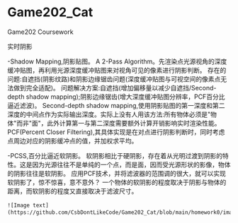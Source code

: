 # Game202_Cat
Game202 Coursework

实时阴影
    
-Shadow Mapping,阴影贴图。
    A 2-Pass Algorithm。先渲染点光源视角的深度缓冲贴图，再利用光源深度缓冲贴图来对视角可见的像素进行阴影判断。
    存在的问题:自遮挡(阴影纹路)和阴影边缘锯齿问题(深度缓冲贴图与可视空间的像素点无法做到完全适配)。
    问题解决方案:自遮挡(增加偏移量以减少自遮挡/Second-depth shadow mapping);阴影边缘锯齿(增大深度缓冲贴图分辨率，PCF百分比逼近滤波)。
    Second-depth shadow mapping,使用阴影贴图的第一深度和第二深度的中间点作为实际输出深度。实际上没有人用该方法:所有物体必须是"物体"而非"面"，此外计算第一与第二深度需要额外计算开销影响实时渲染性能。
    PCF(Percent Closer Filtering),其具体实现是在对点进行阴影判断时，同时考虑点周边对应的阴影缓冲点的值，并加权求平均。

-PCSS,百分比逼近软阴影。
    软阴影相比于硬阴影，存在着从光明过渡到阴影的特性。这是因为光源往往不是单纯的一个点，而是面，因而受光源形状的影像，物体的阴影往往是软阴影。
    应用PCF技术，并将滤波器的范围调的很大，就可以实现软阴影了，惊不惊喜，意不意外？
    一个物体的软阴影的程度取决于阴影与物体的距离，而软阴影的程度又直接取决于滤波尺寸。
    
    ![Image text](https://github.com/CsbDontLikeCode/Game202_Cat/blob/main/homework0/images/PCSS.png) 